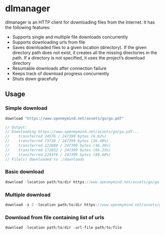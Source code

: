 # dlmanager

dlmanager is an HTTP client for downloading files from the internet. It has the following features:

- Supports single and multiple file downloads concurrently
- Supports downloading urls from file
- Saves downloaded files to a given location (directory). If the given directory path does not exist, it creates all the missing directories in the path. If a directory is not specified, it uses the project’s download directory
- Resumable downloads after connection failure
- Keeps track of download progress concurrently
- Shuts down gracefully

## Usage

### Simple download

```go
download "https://www.openmymind.net/assets/go/go.pdf"

// Output:
// Downloading https://www.openmymind.net/assets/go/go.pdf...
//    transferred 24576 / 247399 bytes (6.62%)
//    transferred 73728 / 247399 bytes (26.49%)
//    transferred 122880 / 247399 bytes (46.36%)
//    transferred 172032 / 247399 bytes (66.23%)
//    transferred 229376 / 247399 bytes (89.40%)
// File(s) downloaded to ./downloads
```

### Basic download

```go
download -location path/to/dir https://www.openmymind.net/assets/go/go.pdf
```

### Multiple download

```go
download -x 2 -location path/to/dir https://www.openmymind.net/assets/go/go.pdf http://www.golang-book.com/public/pdf/gobook.pdf
```

### Download from file containing list of urls

```go
download -location path/to/dir -url-file path/to/file
```
